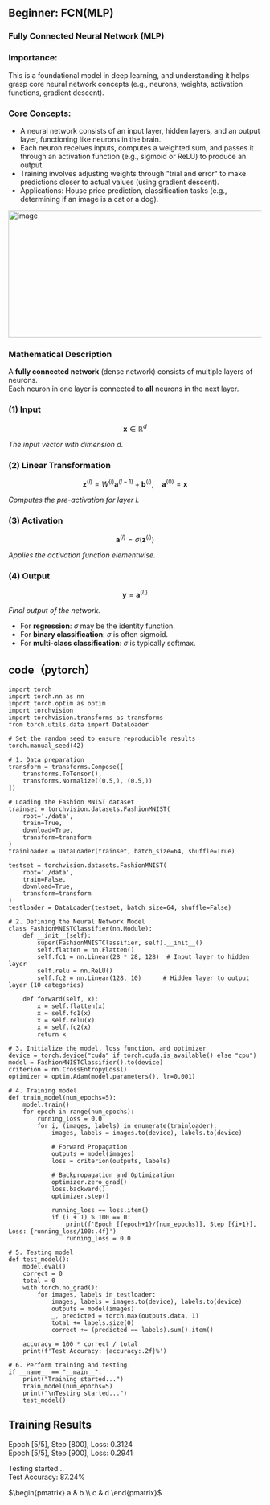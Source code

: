 ## Beginner: FCN(MLP)
### **Fully Connected Neural Network (MLP)**  

### **Importance**: 
This is a foundational model in deep learning, and understanding it helps grasp core neural network concepts (e.g., neurons, weights, activation functions, gradient descent).  

### **Core Concepts**:  
- A neural network consists of an input layer, hidden layers, and an output layer, functioning like neurons in the brain.  
- Each neuron receives inputs, computes a weighted sum, and passes it through an activation function (e.g., sigmoid or ReLU) to produce an output.  
- Training involves adjusting weights through "trial and error" to make predictions closer to actual values (using gradient descent).  
- Applications: House price prediction, classification tasks (e.g., determining if an image is a cat or a dog).  

<img width="850" height="253" alt="image" src="https://github.com/user-attachments/assets/4f07aa2a-dd72-4e95-8543-7f71810d8023" />  
  
### Mathematical Description

A **fully connected network** (dense network) consists of multiple layers of neurons.  
Each neuron in one layer is connected to **all** neurons in the next layer.



### (1) Input

$$
\mathbf{x} \in \mathbb{R}^{d}
$$

*The input vector with dimension $d$.*



### (2) Linear Transformation

$$
\mathbf{z}^{(l)} = W^{(l)} \mathbf{a}^{(l-1)} + \mathbf{b}^{(l)}, 
\quad \mathbf{a}^{(0)} = \mathbf{x}
$$

*Computes the pre-activation for layer $l$.*



### (3) Activation

$$
\mathbf{a}^{(l)} = \sigma(\mathbf{z}^{(l)})
$$

*Applies the activation function elementwise.*



### (4) Output

$$
\mathbf{y} = \mathbf{a}^{(L)}
$$

*Final output of the network.*  

- For **regression**: $\sigma$ may be the identity function.  
- For **binary classification**: $\sigma$ is often sigmoid.  
- For **multi-class classification**: $\sigma$ is typically softmax.  

## code（pytorch）
```
import torch
import torch.nn as nn
import torch.optim as optim
import torchvision
import torchvision.transforms as transforms
from torch.utils.data import DataLoader

# Set the random seed to ensure reproducible results
torch.manual_seed(42)

# 1. Data preparation
transform = transforms.Compose([
    transforms.ToTensor(),
    transforms.Normalize((0.5,), (0.5,))
])

# Loading the Fashion MNIST dataset
trainset = torchvision.datasets.FashionMNIST(
    root='./data', 
    train=True,
    download=True, 
    transform=transform
)
trainloader = DataLoader(trainset, batch_size=64, shuffle=True)

testset = torchvision.datasets.FashionMNIST(
    root='./data', 
    train=False,
    download=True, 
    transform=transform
)
testloader = DataLoader(testset, batch_size=64, shuffle=False)

# 2. Defining the Neural Network Model
class FashionMNISTClassifier(nn.Module):
    def __init__(self):
        super(FashionMNISTClassifier, self).__init__()
        self.flatten = nn.Flatten()
        self.fc1 = nn.Linear(28 * 28, 128)  # Input layer to hidden layer
        self.relu = nn.ReLU()
        self.fc2 = nn.Linear(128, 10)      # Hidden layer to output layer (10 categories)
        
    def forward(self, x):
        x = self.flatten(x)
        x = self.fc1(x)
        x = self.relu(x)
        x = self.fc2(x)
        return x

# 3. Initialize the model, loss function, and optimizer
device = torch.device("cuda" if torch.cuda.is_available() else "cpu")
model = FashionMNISTClassifier().to(device)
criterion = nn.CrossEntropyLoss()
optimizer = optim.Adam(model.parameters(), lr=0.001)

# 4. Training model
def train_model(num_epochs=5):
    model.train()
    for epoch in range(num_epochs):
        running_loss = 0.0
        for i, (images, labels) in enumerate(trainloader):
            images, labels = images.to(device), labels.to(device)
            
            # Forward Propagation
            outputs = model(images)
            loss = criterion(outputs, labels)
            
            # Backpropagation and Optimization
            optimizer.zero_grad()
            loss.backward()
            optimizer.step()
            
            running_loss += loss.item()
            if (i + 1) % 100 == 0:
                print(f'Epoch [{epoch+1}/{num_epochs}], Step [{i+1}], Loss: {running_loss/100:.4f}')
                running_loss = 0.0

# 5. Testing model
def test_model():
    model.eval()
    correct = 0
    total = 0
    with torch.no_grad():
        for images, labels in testloader:
            images, labels = images.to(device), labels.to(device)
            outputs = model(images)
            _, predicted = torch.max(outputs.data, 1)
            total += labels.size(0)
            correct += (predicted == labels).sum().item()
    
    accuracy = 100 * correct / total
    print(f'Test Accuracy: {accuracy:.2f}%')

# 6. Perform training and testing
if __name__ == "__main__":
    print("Training started...")
    train_model(num_epochs=5)
    print("\nTesting started...")
    test_model()

```
## Training Results
Epoch [5/5], Step [800], Loss: 0.3124   
Epoch [5/5], Step [900], Loss: 0.2941   

Testing started...   
Test Accuracy: 87.24%   
  
$\begin{pmatrix} a & b \\ c & d \end{pmatrix}$   

